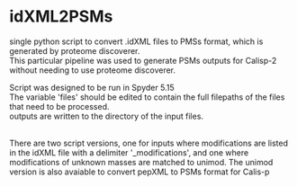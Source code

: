 # idXML2PSMs
single python script to convert .idXML files to PMSs format, which is generated by proteome discoverer. 
<br>This particular pipeline was used to generate  PSMs outputs for Calisp-2 without needing to use proteome discoverer.  

Script was designed to be run in Spyder 5.15 <br>
The variable 'files' should be edited to contain the full filepaths of the files that need to be processed. <br>
outputs are written to the directory of the input files.

<br>There are two script versions, one for inputs where modifications are listed in the idXML file with a delimiter '_modifications', and one where modifications of unknown masses are matched to unimod. 
The unimod version is also avaiable to convert pepXML to PSMs format for Calis-p

